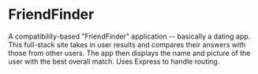# FriendFinder
A compatibility-based "FriendFinder" application -- basically a dating app. This full-stack site takes in user results and compares their answers with those from other users. The app then displays the name and picture of the user with the best overall match. Uses Express to handle routing.
